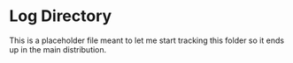 # Log Directory

This is a placeholder file meant to let me start tracking this folder so it ends up in the main distribution.
